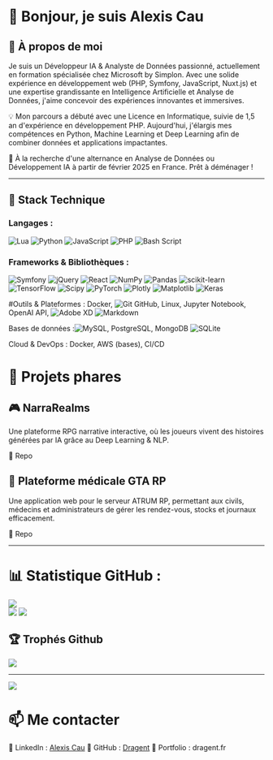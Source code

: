 
# 👋 Bonjour, je suis Alexis Cau

## 🚀 À propos de moi

Je suis un Développeur IA & Analyste de Données passionné, actuellement en formation spécialisée chez Microsoft by Simplon. Avec une solide expérience en développement web (PHP, Symfony, JavaScript, Nuxt.js) et une expertise grandissante en Intelligence Artificielle et Analyse de Données, j'aime concevoir des expériences innovantes et immersives.

💡 Mon parcours a débuté avec une Licence en Informatique, suivie de 1,5 an d'expérience en développement PHP. Aujourd'hui, j'élargis mes compétences en Python, Machine Learning et Deep Learning afin de combiner données et applications impactantes.

📌 À la recherche d'une alternance en Analyse de Données ou Développement IA à partir de février 2025 en France. Prêt à déménager !

---
##  🔨 Stack Technique

### Langages : 
![Lua](https://img.shields.io/badge/lua-%232C2D72.svg?style=for-the-badge&logo=lua&logoColor=white) ![Python](https://img.shields.io/badge/python-3670A0?style=for-the-badge&logo=python&logoColor=ffdd54) ![JavaScript](https://img.shields.io/badge/javascript-%23323330.svg?style=for-the-badge&logo=javascript&logoColor=%23F7DF1E) ![PHP](https://img.shields.io/badge/php-%23777BB4.svg?style=for-the-badge&logo=php&logoColor=white) ![Bash Script](https://img.shields.io/badge/bash_script-%23121011.svg?style=for-the-badge&logo=gnu-bash&logoColor=white)

### Frameworks & Bibliothèques : 
![Symfony](https://img.shields.io/badge/symfony-%23000000.svg?style=for-the-badge&logo=symfony&logoColor=white) ![jQuery](https://img.shields.io/badge/jquery-%230769AD.svg?style=for-the-badge&logo=jquery&logoColor=white)  ![React](https://img.shields.io/badge/react-%2320232a.svg?style=for-the-badge&logo=react&logoColor=%2361DAFB)  ![NumPy](https://img.shields.io/badge/numpy-%23013243.svg?style=for-the-badge&logo=numpy&logoColor=white) ![Pandas](https://img.shields.io/badge/pandas-%23150458.svg?style=for-the-badge&logo=pandas&logoColor=white) ![scikit-learn](https://img.shields.io/badge/scikit--learn-%23F7931E.svg?style=for-the-badge&logo=scikit-learn&logoColor=white) ![TensorFlow](https://img.shields.io/badge/TensorFlow-%23FF6F00.svg?style=for-the-badge&logo=TensorFlow&logoColor=white) ![Scipy](https://img.shields.io/badge/SciPy-%230C55A5.svg?style=for-the-badge&logo=scipy&logoColor=%white) ![PyTorch](https://img.shields.io/badge/PyTorch-%23EE4C2C.svg?style=for-the-badge&logo=PyTorch&logoColor=white) ![Plotly](https://img.shields.io/badge/Plotly-%233F4F75.svg?style=for-the-badge&logo=plotly&logoColor=white) ![Matplotlib](https://img.shields.io/badge/Matplotlib-%23ffffff.svg?style=for-the-badge&logo=Matplotlib&logoColor=black) ![Keras](https://img.shields.io/badge/Keras-%23D00000.svg?style=for-the-badge&logo=Keras&logoColor=white) 

#Outils & Plateformes : Docker,  ![Git](https://img.shields.io/badge/git-%23F05033.svg?style=for-the-badge&logo=git&logoColor=white) GitHub, Linux, Jupyter Notebook, OpenAI API, ![Adobe XD](https://img.shields.io/badge/Adobe%20XD-470137?style=for-the-badge&logo=Adobe%20XD&logoColor=#FF61F6) ![Markdown](https://img.shields.io/badge/markdown-%23000000.svg?style=for-the-badge&logo=markdown&logoColor=white) 

Bases de données :![MySQL](https://img.shields.io/badge/mysql-4479A1.svg?style=for-the-badge&logo=mysql&logoColor=white), PostgreSQL, MongoDB ![SQLite](https://img.shields.io/badge/sqlite-%2307405e.svg?style=for-the-badge&logo=sqlite&logoColor=white) 

Cloud & DevOps : Docker, AWS (bases), CI/CD

# 📌 Projets phares

## 🎮 NarraRealms

Une plateforme RPG narrative interactive, où les joueurs vivent des histoires générées par IA grâce au Deep Learning & NLP.

🔗 Repo

## 🏥 Plateforme médicale GTA RP

Une application web pour le serveur ATRUM RP, permettant aux civils, médecins et administrateurs de gérer les rendez-vous, stocks et journaux efficacement.

🔗 Repo

---

# 📊 Statistique GitHub :
![](https://github-readme-stats.vercel.app/api?username=dragent&theme=light&hide_border=false&include_all_commits=true&count_private=false)<br/>
![](https://github-readme-streak-stats.herokuapp.com/?user=dragent&theme=light&hide_border=false) ![](https://github-readme-stats.vercel.app/api/top-langs/?username=dragent&theme=light&hide_border=false&include_all_commits=true&count_private=false&layout=compact)

## 🏆 Trophés Github
![](https://github-profile-trophy.vercel.app/?username=dragent&theme=radical&no-frame=true&no-bg=true&margin-w=4)

---
[![](https://visitcount.itsvg.in/api?id=dragent&icon=0&color=1)](https://visitcount.itsvg.in)

# 📫 Me contacter

📍 LinkedIn : [Alexis Cau](https://www.linkedin.com/in/alexis-cau/)
📍 GitHub : [Dragent](https://github.com/dragent)
📍 Portfolio : dragent.fr